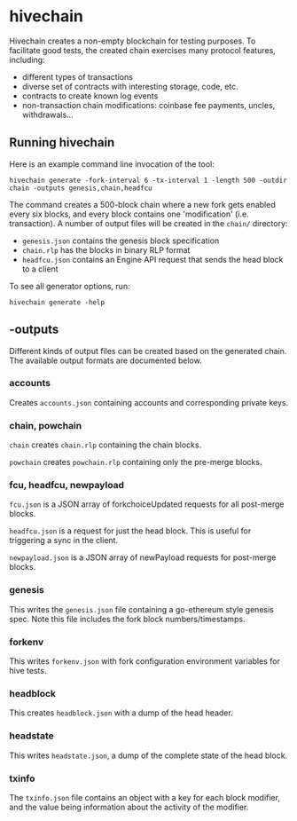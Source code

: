 # hivechain

Hivechain creates a non-empty blockchain for testing purposes. To facilitate good tests,
the created chain exercises many protocol features, including:

- different types of transactions
- diverse set of contracts with interesting storage, code, etc.
- contracts to create known log events
- non-transaction chain modifications: coinbase fee payments, uncles, withdrawals...

## Running hivechain

Here is an example command line invocation of the tool:

    hivechain generate -fork-interval 6 -tx-interval 1 -length 500 -outdir chain -outputs genesis,chain,headfcu

The command creates a 500-block chain where a new fork gets enabled every six blocks, and
every block contains one 'modification' (i.e. transaction). A number of output files will
be created in the `chain/` directory:

- `genesis.json` contains the genesis block specification
- `chain.rlp` has the blocks in binary RLP format
- `headfcu.json` contains an Engine API request that sends the head block to a client

To see all generator options, run:

    hivechain generate -help

## -outputs

Different kinds of output files can be created based on the generated chain. The available
output formats are documented below.

### accounts

Creates `accounts.json` containing accounts and corresponding private keys.

### chain, powchain

`chain` creates `chain.rlp` containing the chain blocks.

`powchain` creates `powchain.rlp` containing only the pre-merge blocks.

### fcu, headfcu, newpayload

`fcu.json` is a JSON array of forkchoiceUpdated requests for all post-merge blocks.

`headfcu.json` is a request for just the head block. This is useful for triggering a sync in the client.

`newpayload.json` is a JSON array of newPayload requests for post-merge blocks.

### genesis

This writes the `genesis.json` file containing a go-ethereum style genesis spec. Note
this file includes the fork block numbers/timestamps.

### forkenv

This writes `forkenv.json` with fork configuration environment variables for hive tests.

### headblock

This creates `headblock.json` with a dump of the head header.

### headstate

This writes `headstate.json`, a dump of the complete state of the head block.

### txinfo

The `txinfo.json` file contains an object with a key for each block modifier, and the
value being information about the activity of the modifier.
